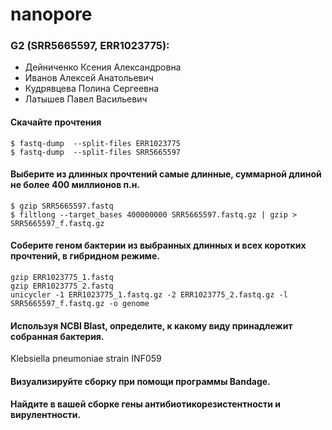 # nanopore
### G2 (SRR5665597, ERR1023775):
- Дейниченко Ксения Александровна
- Иванов Алексей Анатольевич
- Кудрявцева Полина Сергеевна
- Латышев Павел Васильевич

#### Скачайте прочтения
```
$ fastq-dump  --split-files ERR1023775 
$ fastq-dump  --split-files SRR5665597
```
#### Выберите из длинных прочтений самые длинные, суммарной длиной не более 400 миллионов п.н. 
```
$ gzip SRR5665597.fastq
$ filtlong --target_bases 400000000 SRR5665597.fastq.gz | gzip > SRR5665597_f.fastq.gz
```
#### Cоберите геном бактерии из выбранных длинных и всех коротких прочтений, в гибридном режиме. 
```
gzip ERR1023775_1.fastq
gzip ERR1023775_2.fastq
unicycler -1 ERR1023775_1.fastq.gz -2 ERR1023775_2.fastq.gz -l SRR5665597_f.fastq.gz -o genome
```
#### Используя NCBI Blast, определите, к какому виду принадлежит собранная бактерия. 
Klebsiella pneumoniae strain INF059
#### Визуализируйте сборку при помощи программы Bandage.

#### Найдите в вашей сборке гены антибиотикорезистентности и вирулентности. 
